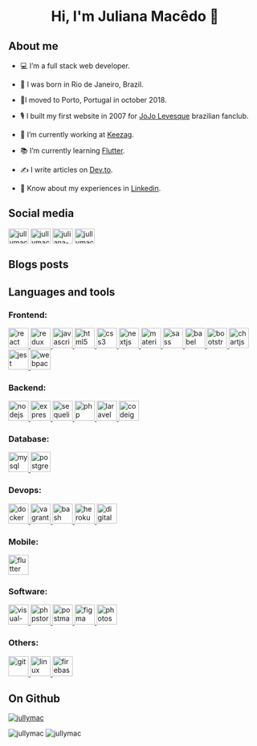 # <p align="center">Hi, I'm Juliana Macêdo 👋 </p>

## About me

- 💻 I’m a full stack web developer.

- 👶 I was born in Rio de Janeiro, Brazil.

- 🏡I moved to Porto, Portugal in october 2018.

- 🎙️ I built my first website in 2007 for [JoJo Levesque](https://pt.wikipedia.org/wiki/JoJo) brazilian fanclub.

- 💼 I’m currently working at [Keezag](https://www.keezag.com).

- 📚 I’m currently learning [Flutter](https://flutter.dev/).

- ✍️ I write articles on [Dev.to](https://dev.to/jullymac).

- 📄 Know about my experiences in [Linkedin](https://www.linkedin.com/in/juliana-macedo).

## Social media

<p align="left">
<a href="https://dev.to/jullymac" target="blank"><img align="center" src="https://cdn.jsdelivr.net/npm/simple-icons@3.0.1/icons/dev-dot-to.svg" alt="jullymac" height="30" width="40" /></a>
<a href="https://twitter.com/jullymac" target="blank"><img align="center" src="https://cdn.jsdelivr.net/npm/simple-icons@3.0.1/icons/twitter.svg" alt="jullymac" height="30" width="40" /></a>
<a href="https://linkedin.com/in/juliana-macedo" target="blank"><img align="center" src="https://cdn.jsdelivr.net/npm/simple-icons@3.0.1/icons/linkedin.svg" alt="juliana-macedo" height="30" width="40" /></a>
<a href="https://instagram.com/jullymac" target="blank"><img align="center" src="https://cdn.jsdelivr.net/npm/simple-icons@3.0.1/icons/instagram.svg" alt="jullymac" height="30" width="40" /></a>
</p>

## Blogs posts

<!-- BLOG-POST-LIST:START -->
<!-- BLOG-POST-LIST:END -->

## Languages and tools

### Frontend:

<a href="https://reactjs.org/" target="_blank"> <img src="https://devicons.github.io/devicon/devicon.git/icons/react/react-original-wordmark.svg" alt="react" width="40" height="40"/> </a>
<a href="https://redux.js.org" target="_blank"> <img src="https://devicons.github.io/devicon/devicon.git/icons/redux/redux-original.svg" alt="redux" width="40" height="40"/> </a>
<a href="https://developer.mozilla.org/en-US/docs/Web/JavaScript" target="_blank"> <img src="https://devicons.github.io/devicon/devicon.git/icons/javascript/javascript-original.svg" alt="javascript" width="40" height="40"/> </a>
<a href="https://www.w3.org/html/" target="_blank"> <img src="https://devicons.github.io/devicon/devicon.git/icons/html5/html5-original-wordmark.svg" alt="html5" width="40" height="40"/> </a>
<a href="https://www.w3schools.com/css/" target="_blank"> <img src="https://devicons.github.io/devicon/devicon.git/icons/css3/css3-original-wordmark.svg" alt="css3" width="40" height="40"/> </a>
<a href="https://nextjs.org/" target="_blank"> <img src="https://cdn.worldvectorlogo.com/logos/nextjs-3.svg" alt="nextjs" width="40" height="40"/> </a>
<a href="https://material-ui.com/" target="_blank"> <img src="https://cdn.worldvectorlogo.com/logos/material-ui-1.svg" alt="material-ui" width="40" height="40"/> </a>
<a href="https://sass-lang.com" target="_blank"> <img src="https://devicons.github.io/devicon/devicon.git/icons/sass/sass-original.svg" alt="sass" width="40" height="40"/> </a>
<a href="https://babeljs.io/" target="_blank"> <img src="https://www.vectorlogo.zone/logos/babeljs/babeljs-icon.svg" alt="babel" width="40" height="40"/> </a>
<a href="https://getbootstrap.com" target="_blank"> <img src="https://devicons.github.io/devicon/devicon.git/icons/bootstrap/bootstrap-plain.svg" alt="bootstrap" width="40" height="40"/> </a>
<a href="https://www.chartjs.org" target="_blank"> <img src="https://www.chartjs.org/media/logo-title.svg" alt="chartjs" width="40" height="40"/> </a>
<a href="https://jestjs.io" target="_blank"> <img src="https://www.vectorlogo.zone/logos/jestjsio/jestjsio-icon.svg" alt="jest" width="40" height="40"/> </a>
<a href="https://webpack.js.org" target="_blank"> <img src="https://devicons.github.io/devicon/devicon.git/icons/webpack/webpack-original.svg" alt="webpack" width="40" height="40"/> </a>

### Backend:

<a href="https://nodejs.org" target="_blank"> <img src="https://devicons.github.io/devicon/devicon.git/icons/nodejs/nodejs-original-wordmark.svg" alt="nodejs" width="40" height="40"/> </a>
<a href="https://expressjs.com" target="_blank"> <img src="https://devicons.github.io/devicon/devicon.git/icons/express/express-original-wordmark.svg" alt="express" width="40" height="40"/> </a>
<a href="https://sequelize.org/" target="_blank"> <img src="https://devicons.github.io/devicon/devicon.git/icons/sequelize/sequelize-original.svg" alt="sequelize" width="40" height="40"/> </a>
<a href="https://www.php.net" target="_blank"> <img src="https://devicons.github.io/devicon/devicon.git/icons/php/php-original.svg" alt="php" width="40" height="40"/> </a>
<a href="https://laravel.com/" target="_blank"> <img src="https://devicons.github.io/devicon/devicon.git/icons/laravel/laravel-plain-wordmark.svg" alt="laravel" width="40" height="40"/> </a>
<a href="https://codeigniter.com" target="_blank"> <img src="https://cdn.worldvectorlogo.com/logos/codeigniter.svg" alt="codeigniter" width="40" height="40"/> </a>

### Database:

<a href="https://www.mysql.com/" target="_blank"> <img src="https://devicons.github.io/devicon/devicon.git/icons/mysql/mysql-original-wordmark.svg" alt="mysql" width="40" height="40"/> </a>
<a href="https://www.postgresql.org" target="_blank"> <img src="https://devicons.github.io/devicon/devicon.git/icons/postgresql/postgresql-original-wordmark.svg" alt="postgresql" width="40" height="40"/> </a>

### Devops:

<a href="https://www.docker.com/" target="_blank"> <img src="https://devicons.github.io/devicon/devicon.git/icons/docker/docker-original-wordmark.svg" alt="docker" width="40" height="40"/> </a>
<a href="https://www.vagrantup.com/" target="_blank"> <img src="https://www.vectorlogo.zone/logos/vagrantup/vagrantup-icon.svg" alt="vagrant" width="40" height="40"/> </a>
<a href="https://www.gnu.org/software/bash/" target="_blank"> <img src="https://www.vectorlogo.zone/logos/gnu_bash/gnu_bash-icon.svg" alt="bash" width="40" height="40"/> </a>
<a href="https://heroku.com" target="_blank"> <img src="https://www.vectorlogo.zone/logos/heroku/heroku-icon.svg" alt="heroku" width="40" height="40"/> </a>
<a href="https://www.digitalocean.com/" target="_blank"> <img src="https://cdn.worldvectorlogo.com/logos/digitalocean-icon-1.svg" alt="digitaloceani" width="40" height="40"/> </a>

### Mobile:

<a href="https://flutter.dev" target="_blank"> <img src="https://www.vectorlogo.zone/logos/flutterio/flutterio-icon.svg" alt="flutter" width="40" height="40"/> </a>

### Software:

<a href="https://code.visualstudio.com/" target="_blank"> <img src="https://cdn.worldvectorlogo.com/logos/visual-studio-code-1.svg" alt="visual-studio-code" width="40" height="40"/> </a>
<a href="https://www.jetbrains.com/phpstorm/" target="_blank"> <img src="https://devicons.github.io/devicon/devicon.git/icons/phpstorm/phpstorm-original.svg" alt="phpstorm" width="40" height="40"/> </a>
<a href="https://postman.com" target="_blank"> <img src="https://www.vectorlogo.zone/logos/getpostman/getpostman-icon.svg" alt="postman" width="40" height="40"/> </a>
<a href="https://www.figma.com/" target="_blank"> <img src="https://www.vectorlogo.zone/logos/figma/figma-icon.svg" alt="figma" width="40" height="40"/> </a>
<a href="https://www.photoshop.com/en" target="_blank"> <img src="https://devicons.github.io/devicon/devicon.git/icons/photoshop/photoshop-plain.svg" alt="photoshop" width="40" height="40"/> </a>

### Others:

<a href="https://git-scm.com/" target="_blank"> <img src="https://www.vectorlogo.zone/logos/git-scm/git-scm-icon.svg" alt="git" width="40" height="40"/> </a>
<a href="https://www.linux.org/" target="_blank"> <img src="https://devicons.github.io/devicon/devicon.git/icons/linux/linux-original.svg" alt="linux" width="40" height="40"/> </a>
<a href="https://firebase.google.com/" target="_blank"> <img src="https://www.vectorlogo.zone/logos/firebase/firebase-icon.svg" alt="firebase" width="40" height="40"/> </a>

## On Github

<a href="https://github.com/ryo-ma/github-profile-trophy"><img src="https://github-profile-trophy.vercel.app/?username=jullymac" alt="jullymac" /></a>

<img src="https://github-readme-stats.vercel.app/api/top-langs?username=jullymac&show_icons=true&locale=en&layout=compact" alt="jullymac" />

<img src="https://github-readme-stats.vercel.app/api?username=jullymac&show_icons=true&locale=en" alt="jullymac" />
